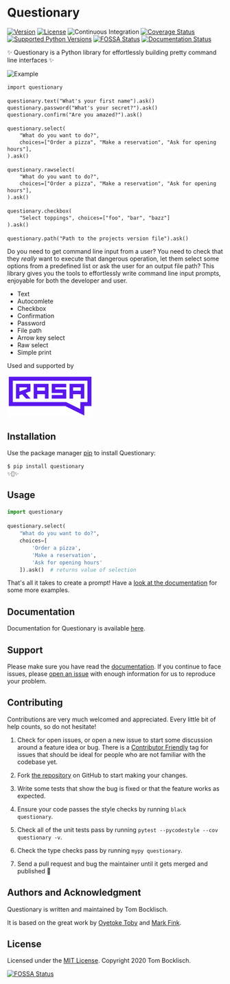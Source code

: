 # Questionary

[![Version](https://img.shields.io/pypi/v/questionary.svg)](https://pypi.org/project/questionary/)
[![License](https://img.shields.io/pypi/l/questionary.svg)](https://pypi.org/project/questionary/)
![Continuous Integration](https://github.com/tmbo/questionary/workflows/Continuous%20Integration/badge.svg)
[![Coverage Status](https://coveralls.io/repos/github/tmbo/questionary/badge.svg?branch=master)](https://coveralls.io/github/tmbo/questionary?branch=master)
[![Supported Python Versions](https://img.shields.io/pypi/pyversions/questionary.svg)](https://pypi.python.org/pypi/questionary)
[![FOSSA Status](https://app.fossa.io/api/projects/git%2Bgithub.com%2Ftmbo%2Fquestionary.svg?type=shield)](https://app.fossa.io/projects/git%2Bgithub.com%2Ftmbo%2Fquestionary?ref=badge_shield)
[![Documentation Status](https://readthedocs.org/projects/questionary/badge/?version=latest)](https://questionary.readthedocs.io/en/latest/?badge=latest)

✨ Questionary is a Python library for effortlessly building pretty command line interfaces ✨

![Example](https://github.com/tmbo/questionary/blob/master/docs/images/example.gif)

```python3
import questionary

questionary.text("What's your first name").ask()
questionary.password("What's your secret?").ask()
questionary.confirm("Are you amazed?").ask()

questionary.select(
    "What do you want to do?",
    choices=["Order a pizza", "Make a reservation", "Ask for opening hours"],
).ask()

questionary.rawselect(
    "What do you want to do?",
    choices=["Order a pizza", "Make a reservation", "Ask for opening hours"],
).ask()

questionary.checkbox(
    "Select toppings", choices=["foo", "bar", "bazz"]
).ask()

questionary.path("Path to the projects version file").ask()
```

Do you need to get command line input from a user? You need to check that they _really_
want to execute that dangerous operation, let them select some options from a predefined
list or ask the user for an output file path? This library gives you the tools to effortlessly
write command line input prompts, enjoyable for both the developer and user.

 * Text
 * Autocomlete
 * Checkbox
 * Confirmation
 * Password
 * File path
 * Arrow key select
 * Raw select
 * Simple print


Used and supported by

[<img src="https://github.com/tmbo/questionary/blob/master/docs/images/rasa-logo.svg" width="200">](https://github.com/RasaHQ/rasa)

## Installation

Use the package manager [pip](https://pip.pypa.io/en/stable/) to install Questionary:

```bash
$ pip install questionary
✨🎂✨
```

## Usage

```python
import questionary

questionary.select(
    "What do you want to do?",
    choices=[
        'Order a pizza',
        'Make a reservation',
        'Ask for opening hours'
    ]).ask()  # returns value of selection
```

That's all it takes to create a prompt! Have a [look at the documentation](https://questionary.readthedocs.io/)
for some more examples.

## Documentation

Documentation for Questionary is available [here](https://questionary.readthedocs.io/).

## Support

Please make sure you have read the [documentation](https://questionary.readthedocs.io/).
If you continue to face issues, please [open an issue](https://github.com/tmbo/questionary/issues/new)
with enough information for us to reproduce your problem.

## Contributing

Contributions are very much welcomed and appreciated. Every little bit of help
counts, so do not hesitate!

1. Check for open issues, or open a new issue to start some discussion around a
   feature idea or bug. There is a [Contributor Friendly](https://github.com/tmbo/questionary/issues?direction=desc&labels=good+first+issue&page=1&sort=upd)
   tag for issues that should be ideal for people who are not familiar with the codebase yet.

2. Fork [the repository](https://github.com/tmbo/questionary) on GitHub to start
   making your changes.

3. Write some tests that show the bug is fixed or that the feature works as expected.

4. Ensure your code passes the style checks by running `black questionary`.

5. Check all of the unit tests pass by running `pytest --pycodestyle --cov questionary -v`.

6. Check the type checks pass by running `mypy questionary`.

7. Send a pull request and bug the maintainer until it gets merged and
   published 🙂

## Authors and Acknowledgment

Questionary is written and maintained by Tom Bocklisch.

It is based on the great work by [Oyetoke Toby](https://github.com/CITGuru/PyInquirer) 
and [Mark Fink](https://github.com/finklabs/whaaaaat).

## License
Licensed under the [MIT License](https://github.com/tmbo/questionary/blob/master/LICENSE). Copyright 2020 Tom Bocklisch.

[![FOSSA Status](https://app.fossa.io/api/projects/git%2Bgithub.com%2Ftmbo%2Fquestionary.svg?type=large)](https://app.fossa.io/projects/git%2Bgithub.com%2Ftmbo%2Fquestionary?ref=badge_large)
